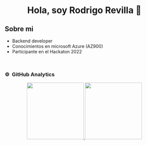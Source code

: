 <div align="center">
<h1 align="center">Hola, soy Rodrigo Revilla </a> 👋</h1>
</div>

## Sobre mi

-  Backend developer
-  Conocimientos en microsoft Azure (AZ900)
-  Participante en el Hackaton 2022

<br>


### ⚙️ &nbsp;GitHub Analytics

<p align="center">
<a href="https://github.com/RodrigoRevilla">
  <img height="180em" src="https://github-readme-stats-eight-theta.vercel.app/api?username=RodrigoRevilla&show_icons=true&theme=algolia&include_all_commits=true&count_private=true"/>
  <img height="180em" src="https://github-readme-stats-eight-theta.vercel.app/api/top-langs/?username=RodrigoRevilla&layout=compact&langs_count=8&theme=algolia"/>
</a>
</p>
